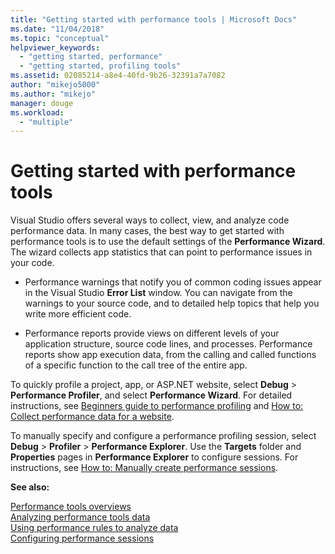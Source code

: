 ```yaml
---
title: "Getting started with performance tools | Microsoft Docs"
ms.date: "11/04/2018"
ms.topic: "conceptual"
helpviewer_keywords: 
  - "getting started, performance"
  - "getting started, profiling tools"
ms.assetid: 02085214-a8e4-40fd-9b26-32391a7a7082
author: "mikejo5000"
ms.author: "mikejo"
manager: douge
ms.workload: 
  - "multiple"
---
```

# Getting started with performance tools

Visual Studio offers several ways to collect, view, and analyze code performance data. In many cases, the best way to get started with performance tools is to use the default settings of the **Performance Wizard**. The wizard collects app statistics that can point to performance issues in your code.  
  
- Performance warnings that notify you of common coding issues appear in the Visual Studio **Error List** window. You can navigate from the warnings to your source code, and to detailed help topics that help you write more efficient code.

- Performance reports provide views on different levels of your application structure, source code lines, and processes. Performance reports show app execution data, from the calling and called functions of a specific function to the call tree of the entire app.  
  
To quickly profile a project, app, or ASP.NET website, select **Debug** > **Performance Profiler**, and select **Performance Wizard**. For detailed instructions, see [Beginners guide to performance profiling](../profiling/beginners-guide-to-cpu-sampling.md) and [How to: Collect performance data for a website](../profiling/how-to-collect-performance-data-for-a-web-site.md).  

To manually specify and configure a performance profiling session, select **Debug** > **Profiler** > **Performance Explorer**. Use the **Targets** folder and **Properties** pages in **Performance Explorer** to configure sessions. For instructions, see [How to: Manually create performance sessions](../profiling/how-to-manually-create-performance-sessions.md).  
  
**See also:**
  
 [Performance tools overviews](../profiling/overviews-performance-tools.md)   
 [Analyzing performance tools data](../profiling/analyzing-performance-tools-data.md)   
 [Using performance rules to analyze data](../profiling/using-performance-rules-to-analyze-data.md)   
 [Configuring performance sessions](../profiling/configuring-performance-sessions.md)